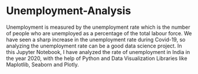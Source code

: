 # Unemployment-Analysis

Unemployment is measured by the unemployment rate which is the number of people who are unemployed as a percentage of the total labour force. We have seen a sharp increase in the unemployment rate during Covid-19, so analyzing the unemployment rate can be a good data science project. In this Jupyter Notebook, I have analyzed the rate of unemployment in India in the year 2020, with the help of Python and Data Visualization Libraries like Maplotlib, Seaborn and Plotly.
